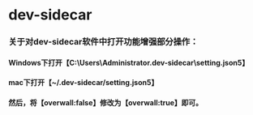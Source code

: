 # dev-sidecar

### 关于对dev-sidecar软件中打开功能增强部分操作：

####  Windows下打开【C:\Users\Administrator\.dev-sidecar\setting.json5】

#### mac下打开【~/.dev-sidecar/setting.json5】

#### 然后，将【overwall:false】修改为【overwall:true】即可。
